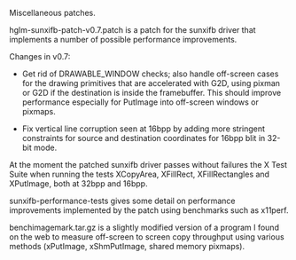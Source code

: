 Miscellaneous patches.

hglm-sunxifb-patch-v0.7.patch is a patch for the sunxifb driver that implements a
number of possible performance improvements.

Changes in v0.7:

- Get rid of DRAWABLE_WINDOW checks; also handle off-screen cases for the drawing
  primitives that are accelerated with G2D, using pixman or G2D if the destination
  is inside the framebuffer. This should improve performance especially for
  PutImage into off-screen windows or pixmaps.

- Fix vertical line corruption seen at 16bpp by adding more stringent constraints
  for source and destination coordinates for 16bpp blit in 32-bit mode.

At the moment the patched sunxifb driver passes without failures the X Test Suite
when running the tests XCopyArea, XFillRect, XFillRectangles and XPutImage, both
at 32bpp and 16bpp.

sunxifb-performance-tests gives some detail on performance improvements implemented
by the patch using benchmarks such as x11perf.

benchimagemark.tar.gz is a slightly modified version of a program I found
on the web to measure off-screen to screen copy throughput using various methods
(xPutImage, xShmPutImage, shared memory pixmaps).
